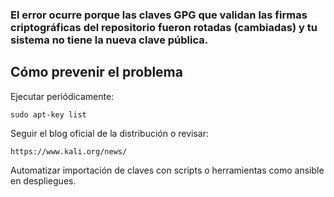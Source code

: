 ### El error ocurre porque las claves GPG que validan las firmas criptográficas del repositorio fueron rotadas (cambiadas) y tu sistema no tiene la nueva clave pública.

## Cómo prevenir el problema

Ejecutar periódicamente:

    sudo apt-key list

Seguir el blog oficial de la distribución o revisar:

    https://www.kali.org/news/

Automatizar importación de claves con scripts o herramientas como ansible en despliegues.